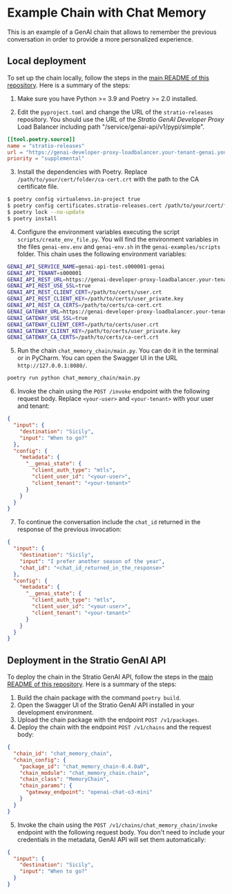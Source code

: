 # Example Chain with Chat Memory

This is an example of a GenAI chain that allows to remember the previous conversation in order to provide a more personalized experience.

## Local deployment

To set up the chain locally, follow the steps in the [main README of this repository](../README.md). Here is a summary of the steps:

1. Make sure you have Python >= 3.9 and Poetry >= 2.0 installed.

2. Edit the `pyproject.toml` and change the URL of the `stratio-releases` repository. You should use the URL of the *Stratio GenAI Developer Proxy* Load Balancer including path "/service/genai-api/v1/pypi/simple".

```toml
[[tool.poetry.source]]
name = "stratio-releases"
url = "https://genai-developer-proxy-loadbalancer.your-tenant-genai.yourdomain.com:8080/service/genai-api/v1/pypi/simple/"
priority = "supplemental"
```

3. Install the dependencies with Poetry. Replace `/path/to/your/cert/folder/ca-cert.crt` with the path to the CA certificate file.

```bash
$ poetry config virtualenvs.in-project true
$ poetry config certificates.stratio-releases.cert /path/to/your/cert/folder/ca-cert.crt
$ poetry lock --no-update
$ poetry install
```

4. Configure the environment variables executing the script `scripts/create_env_file.py`. You will find the environment variables in the files `genai-env.env` and `genai-env.sh` in the `genai-examples/scripts` folder. This chain uses the following environment variables:

```bash
GENAI_API_SERVICE_NAME=genai-api-test.s000001-genai
GENAI_API_TENANT=s000001
GENAI_API_REST_URL=https://genai-developer-proxy-loadbalancer.your-tenant-genai.yourdomain.com:8080/service/genai-api
GENAI_API_REST_USE_SSL=true
GENAI_API_REST_CLIENT_CERT=/path/to/certs/user.crt
GENAI_API_REST_CLIENT_KEY=/path/to/certs/user_private.key
GENAI_API_REST_CA_CERTS=/path/to/certs/ca-cert.crt
GENAI_GATEWAY_URL=https://genai-developer-proxy-loadbalancer.your-tenant-genai.yourdomain.com:8080/service/genai-gateway
GENAI_GATEWAY_USE_SSL=true
GENAI_GATEWAY_CLIENT_CERT=/path/to/certs/user.crt
GENAI_GATEWAY_CLIENT_KEY=/path/to/certs/user_private.key
GENAI_GATEWAY_CA_CERTS=/path/to/certs/ca-cert.crt
```

5. Run the chain `chat_memory_chain/main.py`. You can do it in the terminal or in PyCharm. You can open the Swagger UI in the URL `http://127.0.0.1:8080/`.

```bash
poetry run python chat_memory_chain/main.py 
```

6. Invoke the chain using the `POST /invoke` endpoint with the following request body. Replace `<your-user>` and `<your-tenant>` with your user and tenant:

```json
{
  "input": {
    "destination": "Sicily",
    "input": "When to go?"
  },
  "config": {
    "metadata": {
      "__genai_state": {
        "client_auth_type": "mtls",
        "client_user_id": "<your-user>",
        "client_tenant": "<your-tenant>"
      }
    }
  }
}
```

7. To continue the conversation include the `chat_id` returned in the response of the previous invocation:

```json
{
  "input": {
    "destination": "Sicily",
    "input": "I prefer another season of the year",
    "chat_id": "<chat_id_returned_in_the_response>"
  },
  "config": {
    "metadata": {
      "__genai_state": {
        "client_auth_type": "mtls",
        "client_user_id": "<your-user>",
        "client_tenant": "<your-tenant>"
      }
    }
  }
}
```

## Deployment in the Stratio GenAI API

To deploy the chain in the Stratio GenAI API, follow the steps in the [main README of this repository](../README.md). Here is a summary of the steps:

1. Build the chain package with the command `poetry build`.
2. Open the Swagger UI of the Stratio GenAI API installed in your development environment.
3. Upload the chain package with the endpoint `POST /v1/packages`.
4. Deploy the chain with the endpoint `POST /v1/chains` and the request body:

```json
{
  "chain_id": "chat_memory_chain",
  "chain_config": {
    "package_id": "chat_memory_chain-0.4.0a0",
    "chain_module": "chat_memory_chain.chain",
    "chain_class": "MemoryChain",
    "chain_params": {
      "gateway_endpoint": "openai-chat-o3-mini"
    }
  }
}
```

5. Invoke the chain using the `POST /v1/chains/chat_memory_chain/invoke` endpoint with the following request body. You don't need to include your credentials in the metadata, GenAI API will set them automatically:

```json
{
  "input": {
    "destination": "Sicily",
    "input": "When to go?"
  }
}
```
